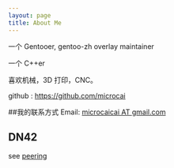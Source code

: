 ```yaml
---
layout: page
title: About Me
---
```


一个 Gentooer, gentoo-zh overlay maintainer

一个 C++er

喜欢机械，3D 打印，CNC。

github : <https://github.com/microcai>


##我的联系方式
Email: [microcaicai AT gmail.com](mailto:microcaicai@gmail.com)

## DN42
see [peering](/peering.html)

